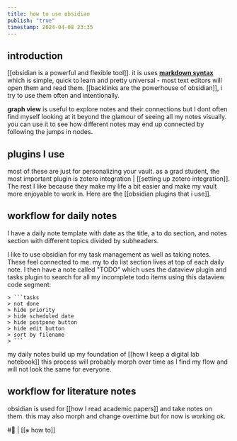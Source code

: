 ```yaml
---
title: how to use obsidian
publish: "true"
timestamp: 2024-04-08 23:35
---
```

## introduction
[[obsidian is a powerful and flexible tool]]. it is uses [**markdown syntax**](https://publish.obsidian.md/hub/04+-+Guides%2C+Workflows%2C+%26+Courses/Guides/Markdown+Syntax) which is simple, quick to learn and pretty universal - most text editors will open them and read them. [[backlinks are the powerhouse of obsidian]], i try to use them often and intentionally.

**graph view** is useful to explore notes and their connections but I dont often find myself looking at it beyond the glamour of seeing all my notes visually. you can use it to see how different notes may end up connected by following the jumps in nodes. 
## plugins I use
most of these are just for personalizing your vault. as a grad student, the most important plugin is zotero integration | [[setting up zotero integration]]. The rest I like because they make my life a bit easier and make my vault more enjoyable to work in. Here are the [[obsidian plugins that i use]]. 
## workflow for daily notes
I have a daily note template with date as the title, a to do section, and notes section with different topics divided by subheaders. 

I like to use obsidian for my task management as well as taking notes. These feel connected to me. my to do list section lives at top of each daily note. I then have a note called "TODO" which uses the dataview plugin and tasks plugin to search for all my incomplete todo items using this dataview code segment:
```
> ```tasks
> not done
> hide priority
> hide scheduled date
> hide postpone button
> hide edit button
> sort by filename
> ```
```

my daily notes build up my foundation of [[how I keep a digital lab notebook]] this process will probably morph over time as I find my flow and will not look the same for everyone. 

## workflow for literature notes
obsidian is used for [[how I read academic papers]] and take notes on them. this may also morph and change overtime but for now is working ok. 

#🐛 | [[⨳ how to]]
